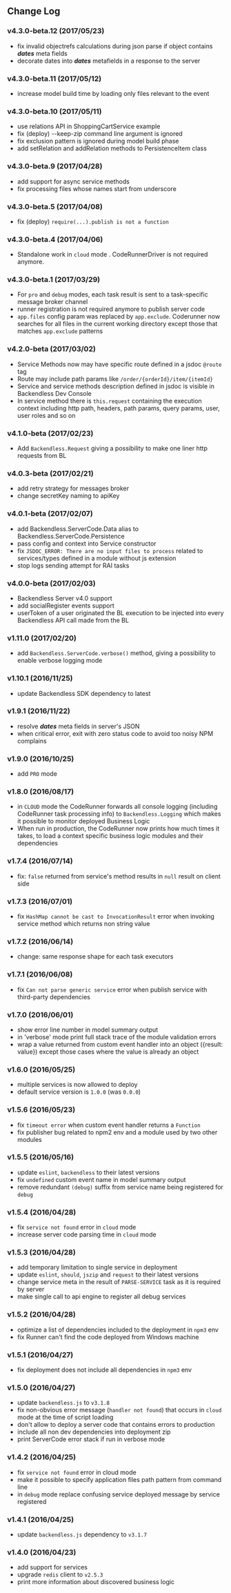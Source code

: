 ## Change Log

### v4.3.0-beta.12 (2017/05/23)
- fix invalid objectrefs calculations during json parse if object contains ___dates___ meta fields
- decorate dates into ___dates___ metafields in a response to the server

### v4.3.0-beta.11 (2017/05/12)
- increase model build time by loading only files relevant to the event

### v4.3.0-beta.10 (2017/05/11)
- use relations API in ShoppingCartService example
- fix (deploy) --keep-zip command line argument is ignored
- fix exclusion pattern is ignored during model build phase
- add setRelation and addRelation methods to PersistenceItem class

### v4.3.0-beta.9 (2017/04/28)
- add support for async service methods
- fix processing files whose names start from underscore

### v4.3.0-beta.5 (2017/04/08)
- fix (deploy) `require(...).publish is not a function`

### v4.3.0-beta.4 (2017/04/06)
- Standalone work in `cloud` mode . CodeRunnerDriver is not required anymore.

### v4.3.0-beta.1 (2017/03/29)
- For `pro` and `debug` modes, each task result is sent to a task-specific message broker channel
- runner registration is not required anymore to publish server code
- `app.files` config param was replaced by `app.exclude`. Coderunner now searches for all files in the current working
directory except those that matches `app.exclude` patterns

### v4.2.0-beta (2017/03/02)
- Service Methods now may have specific route defined in a jsdoc `@route` tag
- Route may include path params like `/order/{orderId}/item/{itemId}`
- Service and service methods description defined in jsdoc is visible in Backendless Dev Console
- In service method there is `this.request` containing the execution context including http path, headers, path params,
query params, user, user roles and so on

### v4.1.0-beta (2017/02/23)
- Add `Backendless.Request` giving a possibility to make one liner http requests from BL

### v4.0.3-beta (2017/02/21)
- add retry strategy for messages broker
- change secretKey naming to apiKey

### v4.0.1-beta (2017/02/07)
- add Backendless.ServerCode.Data alias to Backendless.ServerCode.Persistence
- pass config and context into Service constructor
- fix `JSDOC_ERROR: There are no input files to process` related to services/types defined
in a module without js extension
- stop logs sending attempt for RAI tasks

### v4.0.0-beta (2017/02/03)
- Backendless Server v4.0 support
- add socialRegister events support
- userToken of a user originated the BL execution to be injected into every Backendless API call made from the BL

### v1.11.0 (2017/02/20)
- add `Backendless.ServerCode.verbose()` method, giving a possibility to enable verbose logging mode

### v1.10.1 (2016/11/25)
- update Backendless SDK dependency to latest

### v1.9.1 (2016/11/22)
- resolve ___dates___ meta fields in server's JSON
- when critical error, exit with zero status code to avoid too noisy NPM complains

### v1.9.0 (2016/10/25)
- add `PRO` mode

### v1.8.0 (2016/08/17)
- in `CLOUD` mode the CodeRunner forwards all console logging 
(including CodeRunner task processing info) to `Backendless.Logging` which makes it possible to 
monitor deployed Business Logic
- When run in production, the CodeRunner now prints how much times it takes, to load a context specific 
business logic modules and their dependencies 

### v1.7.4 (2016/07/14)
- fix: `false` returned from service's method results in `null` result on client side

### v1.7.3 (2016/07/01)
- fix `HashMap cannot be cast to InvocationResult` error when invoking service method which returns non string value

### v1.7.2 (2016/06/14)
- change: same response shape for each task executors

### v1.7.1 (2016/06/08)
- fix `Can not parse generic service` error when publish service with third-party dependencies

### v1.7.0 (2016/06/01)
- show error line number in model summary output
- in 'verbose' mode print full stack trace of the module validation errors
- wrap a value returned from custom event handler into an object ({result: value})
except those cases where the value is already an object

### v1.6.0 (2016/05/25)
- multiple services is now allowed to deploy
- default service version is `1.0.0` (was `0.0.0`)

### v1.5.6 (2016/05/23)
- fix `timeout error` when custom event handler returns a `Function`
- fix publisher bug related to npm2 env and a module used by two other modules

### v1.5.5 (2016/05/16)
- update `eslint`, `backendless` to their latest versions
- fix `undefined` custom event name in model summary output
- remove redundant `(debug)` suffix from service name being registered for `debug`

### v1.5.4 (2016/04/28)
- fix `service not found` error in `cloud` mode
- increase server code parsing time in `cloud` mode

### v1.5.3 (2016/04/28)
- add temporary limitation to single service in deployment
- update `eslint`, `should`, `jszip` and `request` to their latest versions
- change service meta in the result of `PARSE-SERVICE` task as it is required by server
- make single call to api engine to register all debug services

### v1.5.2 (2016/04/28)
- optimize a list of dependencies included to the deployment in `npm3` env
- fix Runner can't find the code deployed from Windows machine

### v1.5.1 (2016/04/27)
- fix deployment does not include all dependencies in `npm3` env

### v1.5.0 (2016/04/27)
- update `backendless.js` to `v3.1.8`
- fix non-obvious error message (`handler not found`) that occurs in `cloud` mode at the time of script loading
- don't allow to deploy a server code that contains errors to production
- include all non dev dependencies into deployment zip
- print ServerCode error stack if run in verbose mode

### v1.4.2 (2016/04/25)
- fix `service not found` error in cloud mode
- make it possible to specify application files path pattern from command line
- in `debug` mode replace confusing service deployed message by service registered

### v1.4.1 (2016/04/25)
- update `backendless.js` dependency to `v3.1.7`

### v1.4.0 (2016/04/23)
- add support for services
- upgrade `redis` client to `v2.5.3`
- print more information about discovered business logic